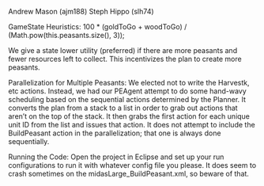 Andrew Mason (ajm188)
Steph Hippo (slh74)

GameState Heuristics:
100 * (goldToGo + woodToGo) / (Math.pow(this.peasants.size(), 3));

We give a state lower utility (preferred) if there are more peasants and fewer resources left to collect. This incentivizes the plan to create more peasants.

Parallelization for Multiple Peasants:
We elected not to write the Harvestk, etc actions. Instead, we had our PEAgent attempt to do some hand-wavy scheduling based on the sequential actions determined by the Planner. It converts the plan from a stack to a list in order to grab out actions that aren’t on the top of the stack. It then grabs the first action for each unique unit ID from the list and issues that action. It does not attempt to include the BuildPeasant action in the parallelization; that one is always done sequentially.

Running the Code:
Open the project in Eclipse and set up your run configurations to run it with whatever config file
you please. It does seem to crash sometimes on the midasLarge_BuildPeasant.xml, so beware of that.
